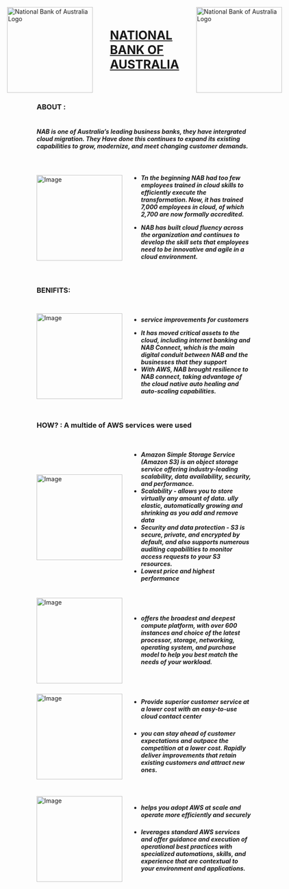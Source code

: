<div style="display: flex; align-items: center; justify-content: center;">
  <img src="https://d1.awsstatic.com/executive-insights/logo-national-australia-bank-200x100.d65403a0ca6c07d4b2fd354d9252378613f969bf.png" alt="National Bank of Australia Logo" style="width: 200px; height: auto; margin-right: 20px;">
  <u><h1 style="margin: 0 20px;">NATIONAL BANK OF AUSTRALIA</h1></u>
  <img src="https://d1.awsstatic.com/executive-insights/logo-national-australia-bank-200x100.d65403a0ca6c07d4b2fd354d9252378613f969bf.png" alt="National Bank of Australia Logo" style="width: 200px; height: auto; margin-left: 20px;">
</div>

### ABOUT :

#

##### NAB is one of Australia’s leading business banks, they have intergrated cloud migration. They Have done this continues to expand its existing capabilities to grow, modernize, and meet changing customer demands.

<div style="display: flex; align-items: center;">
  <img src="https://www.gannett-cdn.com/-mm-/e00bd6578f00ab50c87ddf4bb4ae298765fcb4e6/c=0-40-432-283/local/-/media/2021/07/11/Bedford/3173d92fa57d40998f6953d740c253a2.jpg?width=2560" alt="Image" style="width: 200px; height: auto; margin-right: 20px;">
  <ul>
  <li><p><h5>Tn the beginning NAB had too few employees trained in cloud skills to efficiently execute the transformation. Now, it has trained 7,000 employees in cloud, of which 2,700 are now formally accredited.</p>
  <li>NAB has built cloud fluency across the organization and continues to develop the skill sets that employees need to be innovative and agile in a cloud environment.</li>
  </ul>
</div>

### BENIFITS:

<div style="display: flex; align-items: center;">
  <img src="https://www.paintingpixels.co.uk/wp-content/uploads/2021/01/2d-animation-studio-ideas-ipswich-london-suffolk-painting-pixels-design-agency-01.svg" alt="Image" style="width: 200px; height: auto; margin-right: 20px;">
  <ul>
  <li><p><h5>service improvements for customers</p>
  <li> It has moved critical assets to the cloud, including internet banking and NAB Connect, which is the main digital conduit between NAB and the businesses that they support</li>
  <li>With AWS, NAB brought resilience to NAB connect, taking advantage of the cloud native auto healing and auto-scaling capabilities.</li>
  </ul>
</div>

### HOW? : A multide of AWS services were used

<div style="display: flex; align-items: center;">
  <img src="https://marketplace.workiva.com/sites/marketplace/files/images/logos/amazon-s3-logo-16-7-en.svg" alt="Image" style="width: 200px; height: auto; margin-right: 20px;">
  <ul>
  <li><p><h5>Amazon Simple Storage Service (Amazon S3) is an object storage service offering industry-leading scalability, data availability, security, and performance.
  <li>Scalability - allows you to store virtually any amount of data. ully elastic, automatically growing and shrinking as you add and remove data </li>
  <li>Security and data protection - S3 is secure, private, and encrypted by default, and also supports numerous auditing capabilities to monitor access requests to your S3 resources.</li>
  <li>Lowest price and highest performance</li>
 </ul>
</div>

<div style="display: flex; align-items: center;">
  <img src="https://miro.medium.com/v2/resize:fit:828/format:webp/1*rwAyCH8oA4BmpJojOu8nXA.png" alt="Image" style="width: 200px; height: auto; margin-right: 20px;">
  <ul>
  <li><p><h5>offers the broadest and deepest compute platform, with over 600 instances and choice of the latest processor, storage, networking, operating system, and purchase model to help you best match the needs of your workload.</li>
 </ul>
</div>

<div style="display: flex; align-items: center;">
  <img src="https://miro.medium.com/v2/resize:fit:640/format:webp/1*6dDN2q7XSaKtFDa7K1knwg.png" alt="Image" style="width: 200px; height: auto; margin-right: 20px;">
  <ul>
  <li><p><h5>Provide superior customer service at a lower cost with an easy-to-use cloud contact center</li>
  <li><h5>you can stay ahead of customer expectations and outpace the competition at a lower cost. Rapidly deliver improvements that retain existing customers and attract new ones.</h5></li>
 </ul>
</div>

<div style="display: flex; align-items: center;">
  <img src="https://www.easydeploy.io/blog/wp-content/uploads/2019/08/aws-managed-services.png" alt="Image" style="width: 200px; height: auto; margin-right: 20px;">
  <ul>
  <li><p><h5>helps you adopt AWS at scale and operate more efficiently and securely</li>
  <li><h5>leverages standard AWS services and offer guidance and execution of operational best practices with specialized automations, skills, and experience that are contextual to your environment and applications.</h5></li>
 </ul>
</div>
